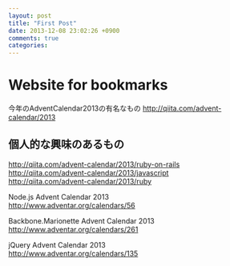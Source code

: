 ```yaml
---
layout: post
title: "First Post"
date: 2013-12-08 23:02:26 +0900
comments: true
categories:
---
```


# Website for bookmarks
今年のAdventCalendar2013の有名なもの
http://qiita.com/advent-calendar/2013

## 個人的な興味のあるもの
http://qiita.com/advent-calendar/2013/ruby-on-rails  
http://qiita.com/advent-calendar/2013/javascript  
http://qiita.com/advent-calendar/2013/ruby  

Node.js Advent Calendar 2013  
http://www.adventar.org/calendars/56

Backbone.Marionette Advent Calendar 2013  
http://www.adventar.org/calendars/261

jQuery Advent Calendar 2013  
http://www.adventar.org/calendars/135
